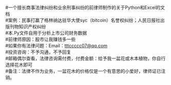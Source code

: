 #一个擅长商事法律纠纷和业余刑事纠纷的前律师制作的关于Python和Excel的文档  
#案例：民事打赢了格林纳达驻华大使syc（bitcoin）名誉权纠纷；人民日报社出版刊物知识产权纠纷  
#本.Py文件自用于分析上市公司财务数据  
#前律师原因：股市让我赚钱多一些  
#如果你有法律问题：Email：tttccccc07@qq.com  
#投资咨询：不予沟通，不予回复  
#邮箱偶尔查看，法律咨询需付费，付费金额：给予我一盆花或木本植物，你自行选择花木即可   
#备注：法律不作为业务，一盆花木的价格仅是一个有意思的小爱好，律师证已注销。  
